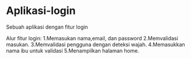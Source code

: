 # Aplikasi-login
Sebuah aplikasi dengan fitur login

Alur fitur login:
1.Memasukan nama,email, dan password
2.Memvalidasi masukan.
3.Memvalidasi pengguna dengan deteksi wajah.
4.Memasukkan nama ibu untuk validasi
5.Menampilkan halaman home.
